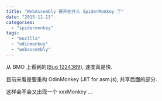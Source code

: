 ```yaml
---
title: "WebAssembly 要开始并入 SpiderMonkey 了"
date: "2015-11-13"
categories: 
  - "spidermonkey"
tags: 
  - "mozilla"
  - "odinmonkey"
  - "webassembly"
---
```


从 BMO 上看到的([Bug 1224389](https://bugzilla.mozilla.org/show_bug.cgi?id=1224389)), 速度真是快.

目前来看是要重构 OdinMonkey (JIT for asm.js), 共享后面的部分.

这样会不会又出现一个 xxxMonkey ...
